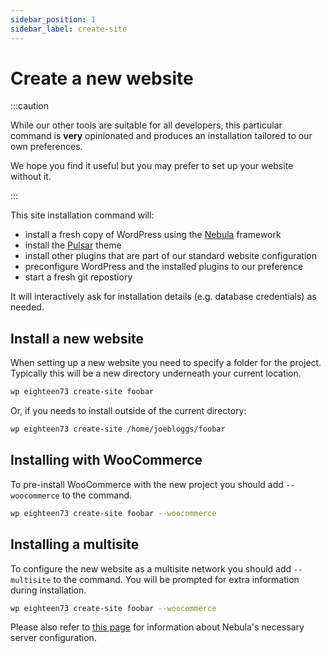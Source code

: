 ```yaml
---
sidebar_position: 1
sidebar_label: create-site
---
```


# Create a new website

:::caution

While our other tools are suitable for all developers, this particular command is **very** opinionated and produces an installation tailored to our own preferences. 

We hope you find it useful but you may prefer to set up your website without it.

:::


This site installation command will:

- install a fresh copy of WordPress using the [Nebula](https://github.com/eighteen73/nebula) framework
- install the [Pulsar](https://github.com/eighteen73/pulsar) theme
- install other plugins that are part of our standard website configuration
- preconfigure WordPress and the installed plugins to our preference
- start a fresh git repostiory

It will interactively ask for installation details (e.g. database credentials) as needed.

## Install a new website

When setting up a new website you need to specify a folder for the project. Typically this will be a new directory underneath your current location.

```bash
wp eighteen73 create-site foobar
```

Or, if you needs to install outside of the current directory:

```bash
wp eighteen73 create-site /home/joebloggs/foobar
```

## Installing with WooCommerce

To pre-install WooCommerce with the new project you should add `--woocommerce` to the command.

```bash
wp eighteen73 create-site foobar --woocommerce
```

## Installing a multisite

To configure the new website as a multisite network you should add `--multisite` to the command. You will be prompted for extra information during installation.

```bash
wp eighteen73 create-site foobar --woocommerce
```

Please also refer to [this page](/wordpress/build-tools/nebula/multisite) for information about Nebula's necessary server configuration.
